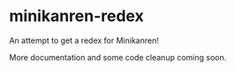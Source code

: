 # minikanren-redex

An attempt to get a redex for Minikanren!

More documentation and some code cleanup coming soon.
